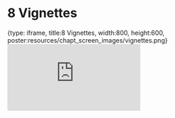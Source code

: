# 8 Vignettes
 
{type: iframe, title:8 Vignettes, width:800, height:600, poster:resources/chapt_screen_images/vignettes.png}
![](https://datatrail-jhu.github.io/12_package/no_toc/vignettes.html)
 

 
